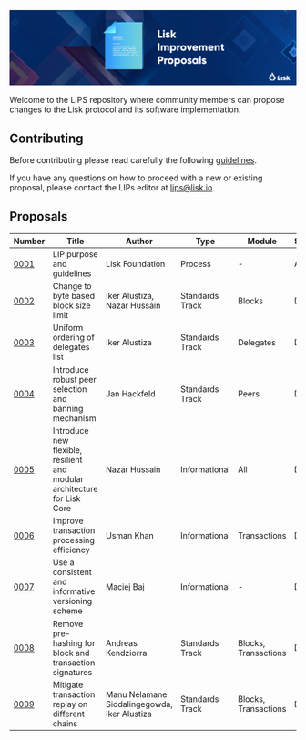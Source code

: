 ![Lisk Improvement Proposals](banner.jpg "Lisk Improvement Proposals")

Welcome to the LIPS repository where community members can propose changes to the Lisk protocol and its software implementation.

## Contributing

Before contributing please read carefully the following [guidelines](proposals/lip-0001.md).

If you have any questions on how to proceed with a new or existing proposal, please contact the LIPs editor at [lips@lisk.io](mailto:lips@lisk.io).

## Proposals

| Number                        | Title                                                                    | Author                                       | Type            | Module               | Status        |
| ------------------------------|------------------------------------------------------------------------- | -------------------------------------------- | ----------------|----------------------|---------------|
| [0001](proposals/lip-0001.md) | LIP purpose and guidelines                                               | Lisk Foundation                              | Process         | -                    | Active        |
| [0002](proposals/lip-0002.md) | Change to byte based block size limit                                    | Iker Alustiza, Nazar Hussain                 | Standards Track | Blocks               | Draft         |
| [0003](proposals/lip-0003.md) | Uniform ordering of delegates list                                       | Iker Alustiza                                | Standards Track | Delegates            | Draft         |
| [0004](proposals/lip-0004.md) | Introduce robust peer selection and banning mechanism                    | Jan Hackfeld                                 | Standards Track | Peers                | Draft         |
| [0005](proposals/lip-0005.md) | Introduce new flexible, resilient and modular architecture for Lisk Core | Nazar Hussain                                | Informational   | All                  | Draft         |
| [0006](proposals/lip-0006.md) | Improve transaction processing efficiency                                | Usman Khan                                   | Informational   | Transactions         | Draft         |
| [0007](proposals/lip-0007.md) | Use a consistent and informative versioning scheme                       | Maciej Baj                                   | Informational   | -                    | Draft         |
| [0008](proposals/lip-0008.md) | Remove pre-hashing for block and transaction signatures                  | Andreas Kendziorra                           | Standards Track | Blocks, Transactions | Draft         |
| [0009](proposals/lip-0009.md) | Mitigate transaction replay on different chains                          | Manu Nelamane Siddalingegowda, Iker Alustiza | Standards Track | Blocks, Transactions | Draft         |
